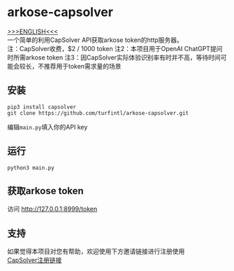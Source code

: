 # arkose-capsolver                                                                                                                            
[>>>ENGLISH<<<](README.en.md)  
一个简单的利用CapSolver API获取arkose token的http服务器。  
注：CapSolver收费，$2 / 1000 token
注2：本项目用于OpenAI ChatGPT提问时所需arkose token
注3：因CapSolver实际体验识别率有时并不高，等待时间可能会较长，不推荐用于token需求量的场景

## 安装

```
pip3 install capsolver
git clone https://github.com/turfintl/arkose-capsolver.git
```
编辑`main.py`填入你的API key

## 运行
```
python3 main.py
```

## 获取arkose token
访问 http://127.0.0.1:8999/token


## 支持

如果觉得本项目对您有帮助，欢迎使用下方邀请链接进行注册使用  
[CapSolver注册链接](https://dashboard.capsolver.com/passport/register?inviteCode=lhn2_FmvyM-N)
